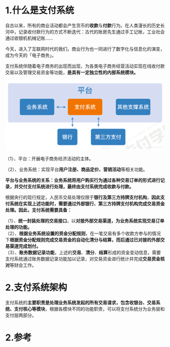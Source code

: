 # 1.什么是支付系统

自古以来，所有的商业活动都会产生货币的**收款**与**付款**行为。在人类漫长的历史长河中，记录收付款行为的方式不断迭代：古代的账房先生通过手工记账，工业社会通过收银机机械记账……

今天，进入了互联网时代的我们，商业行为也一同进行了数字化与信息化的演变，成为今天的「电子商务」。

支付系统伴随着电子商务的出现而出现，为各类电子商务经营活动实现在线收付款交易以及管理交易资金等功能，**是具有一定独立性的内部系统模块。**

![](/static/image/20190409112525462.png)

（1）、平台：开展电子商务经济活动的主体。

（2）、业务系统：实现平台**用户注册、商品定价、营销活动**等相关功能。

**平台与业务系统的关系：业务系统将用户购买行为通过各种交易订单的形式进行记录，并交付支付系统进行处理，最终由支付系统完成收款与付款。**

根据央行的现行规定，人民币交易处理仅限于**银行及第三方持牌支付机构**，**因此支付系统在实现上述功能时，需要通过外部银行、第三方持牌支付机构完成交易资金处理。因此，支付系统需要具备：**

（1）、**统一封装处理的交易接口**，以**对接外部交易渠道，为业务系统实现交易订单处理的功能。**  
（2）、**根据业务系统设置的资金分配规则**，在一笔交易有多个收款方参与的情况下**根据资金分配规则完成交易资金的自动化清分与结算，而后通过已对接的外部交易渠道完成划付。**  
（3）、**账务数据记录功能**，上述的**交易**、**清分**、**结算**形成的资金变动信息，需要支付系统通过账务数据记录功能加以记录，对交易资金进行统计并完成**交易资金核对**等财会工作。

# 2.支付系统架构

支付系统的**主要职责是处理业务系统发起的所有交易请求，包含收银台、交易系统、支付核心等模块**，根据各模块不同的功能职责，可以将支付系统分为业务层和支付层两部分。

# 2.参考



